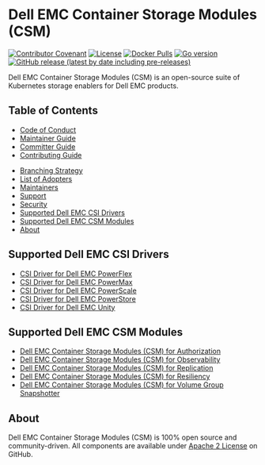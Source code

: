<!--
Copyright (c) 2021 Dell Inc., or its subsidiaries. All Rights Reserved.

Licensed under the Apache License, Version 2.0 (the "License");
you may not use this file except in compliance with the License.
You may obtain a copy of the License at

    http://www.apache.org/licenses/LICENSE-2.0
-->

# Dell EMC Container Storage Modules (CSM)

[![Contributor Covenant](https://img.shields.io/badge/Contributor%20Covenant-v2.0%20adopted-ff69b4.svg)](docs/CODE_OF_CONDUCT.md)
[![License](https://img.shields.io/github/license/dell/csm)](LICENSE)
[![Docker Pulls](https://img.shields.io/docker/pulls/dellemc/dell-common-installer)](https://hub.docker.com/r/dellemc/dell-common-installer)
[![Go version](https://img.shields.io/github/go-mod/go-version/dell/csm)](go.mod)
[![GitHub release (latest by date including pre-releases)](https://img.shields.io/github/v/release/dell/csm?include_prereleases&label=latest&style=flat-square)](https://github.com/dell/csm/releases/latest)

Dell EMC Container Storage Modules (CSM) is an open-source suite of Kubernetes storage enablers for Dell EMC products.

## Table of Contents

- [Code of Conduct](./docs/CODE_OF_CONDUCT.md)
- [Maintainer Guide](./docs/MAINTAINER_GUIDE.md)
- [Committer Guide](./docs/COMMITTER_GUIDE.md)
- [Contributing Guide](./docs/CONTRIBUTING.md)
* [Branching Strategy](./docs/BRANCHING.md)
* [List of Adopters](./docs/ADOPTERS.md)
* [Maintainers](./docs/MAINTAINERS.md)
* [Support](./docs/SUPPORT.md)
* [Security](./docs/SECURITY.md)
* [Supported Dell EMC CSI Drivers](#supported-dell-emc-csi-drivers)
* [Supported Dell EMC CSM Modules](#supported-dell-emc-csm-modules)
* [About](#about)

## Supported Dell EMC CSI Drivers
- [CSI Driver for Dell EMC PowerFlex](https://github.com/dell/csi-powerflex)
- [CSI Driver for Dell EMC PowerMax](https://github.com/dell/csi-powermax)
- [CSI Driver for Dell EMC PowerScale](https://github.com/dell/csi-powerscale)
- [CSI Driver for Dell EMC PowerStore](https://github.com/dell/csi-powerstore)
- [CSI Driver for Dell EMC Unity](https://github.com/dell/csi-unity)

## Supported Dell EMC CSM Modules
- [Dell EMC Container Storage Modules (CSM) for Authorization](https://github.com/dell/karavi-authorization)
- [Dell EMC Container Storage Modules (CSM) for Observability](https://github.com/dell/karavi-observability)
- [Dell EMC Container Storage Modules (CSM) for Replication](https://github.com/dell/csm-replication)
- [Dell EMC Container Storage Modules (CSM) for Resiliency](https://github.com/dell/karavi-resiliency)
- [Dell EMC Container Storage Modules (CSM) for Volume Group Snapshotter](https://github.com/dell/csi-volumegroup-snapshotter)

## About

Dell EMC Container Storage Modules (CSM) is 100% open source and community-driven. All components are available
under [Apache 2 License](https://www.apache.org/licenses/LICENSE-2.0.html) on
GitHub.
